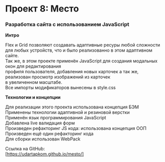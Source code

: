 # Проект 8: Место

### Разработка сайта с использованием JavaScript


**Интро**

Flex и Grid позволяют создавать адаптивные ресуры любой сложности для любых устройств, что и было реализованно в этом адаптивном сайте.  
Так же, в этом проекте применён JavaScript для создания модальных окон для редактирования   
профиля пользователя, добавления новых карточек а так же, реализован просмотр изображений из карточек   
в увеличенном масштабе.  
Все импорты модификаторов вынесены в style.css


**Технологии и концепции**

Для реализации этого проекта использована концепция БЭМ  
Применены технологии адаптивной и резиновой верстки   
Применён язык программирования JavaScript  
Добавлена live валидация форм   
Произведен рефакторинг JS кода: использована концепция ООП   
Произведен ещё один рефакторинг кода   
Для сборки использован WebPack

Ссылка на GitHub:   
[https://udartapkom.github.io/mesto/] 

